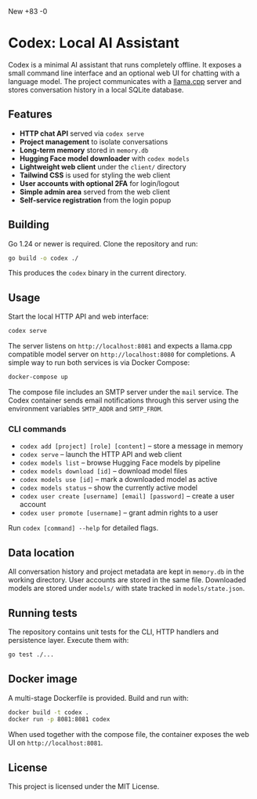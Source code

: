 
New
+83
-0

# Codex: Local AI Assistant

Codex is a minimal AI assistant that runs completely offline. It exposes a small
command line interface and an optional web UI for chatting with a language model.
The project communicates with a [llama.cpp](https://github.com/ggerganov/llama.cpp)
server and stores conversation history in a local SQLite database.

## Features

- **HTTP chat API** served via `codex serve`
- **Project management** to isolate conversations
- **Long‑term memory** stored in `memory.db`
- **Hugging Face model downloader** with `codex models`
- **Lightweight web client** under the `client/` directory
- **Tailwind CSS** is used for styling the web client
- **User accounts with optional 2FA** for login/logout
- **Simple admin area** served from the web client
- **Self-service registration** from the login popup

## Building

Go 1.24 or newer is required. Clone the repository and run:

```bash
go build -o codex ./
```

This produces the `codex` binary in the current directory.

## Usage

Start the local HTTP API and web interface:

```bash
codex serve
```

The server listens on `http://localhost:8081` and expects a llama.cpp compatible
model server on `http://localhost:8080` for completions. A simple way to run both
services is via Docker Compose:

```bash
docker-compose up
```

The compose file includes an SMTP server under the `mail` service. The Codex
container sends email notifications through this server using the environment
variables `SMTP_ADDR` and `SMTP_FROM`.

### CLI commands

- `codex add [project] [role] [content]` – store a message in memory
- `codex serve` – launch the HTTP API and web client
- `codex models list` – browse Hugging Face models by pipeline
- `codex models download [id]` – download model files
- `codex models use [id]` – mark a downloaded model as active
- `codex models status` – show the currently active model
- `codex user create [username] [email] [password]` – create a user account
- `codex user promote [username]` – grant admin rights to a user

Run `codex [command] --help` for detailed flags.

## Data location

All conversation history and project metadata are kept in `memory.db` in the
working directory. User accounts are stored in the same file. Downloaded models
are stored under `models/` with state tracked in `models/state.json`.

## Running tests

The repository contains unit tests for the CLI, HTTP handlers and persistence
layer. Execute them with:

```bash
go test ./...
```

## Docker image

A multi-stage Dockerfile is provided. Build and run with:

```bash
docker build -t codex .
docker run -p 8081:8081 codex
```

When used together with the compose file, the container exposes the web UI on
`http://localhost:8081`.

## License

This project is licensed under the MIT License.